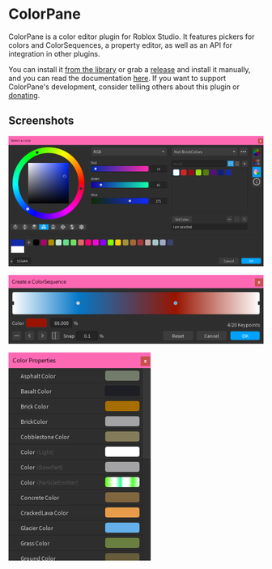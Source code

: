# ColorPane

ColorPane is a color editor plugin for Roblox Studio. It features pickers for colors and ColorSequences, a property editor, as well as an API for integration in other plugins.

You can install it [from the library](https://roblox.com/library/6474565567/ColorPane) or grab a [release](https://github.com/Blupo/ColorPane/releases) and install it manually, and you can read the documentation [here](https://blupo.github.io/ColorPane). If you want to support ColorPane's development, consider telling others about this plugin or [donating](https://ko-fi.com/blupo).

## Screenshots

![The color editor](docs/images/all-editors.png)

![The ColorSequence editor](docs/images/colorsequence-editor.png)

![The color properties window](docs/images/color-properties.png)